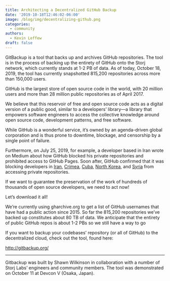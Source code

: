```yaml
---
title: Architecting a Decentralized GitHub Backup
date: '2019-10-18T12:46:02-06:00'
image: /blog/img/decentralizing-github.png
categories:
  - community
authors:
  - Kevin Leffew
draft: false
---
```

GitBackup is a tool that backs up and archives GitHub repositories. The tool is in the process of backing up the entirety of GitHub onto the Storj network, which currently stands at 1-2 PB of data. As of today, October 18, 2019, the tool has currently snapshotted 815,200 repositories across more than 150,000 users.

GitHub is the largest store of open source code in the world, with 20 million users and more than 28 million public repositories as of April 2017.  

We believe that this reservoir of free and open source code acts as a digital version of a public good, similar to a developers’ library—a library that empowers software engineers to access the collective knowledge around open source code, development patterns, and free software.

While GitHub is a wonderful service, it’s owned by an agenda-driven global corporation and is thus prone to downtime, blockage, and censorship by a single point of failure. 

Furthermore, on July 25, 2019, for example, a developer based in Iran wrote on Medium about how GitHub blocked his private repositories and prohibited access to GitHub Pages. Soon after, GitHub confirmed that it was blocking developers in [Iran](https://en.wikipedia.org/wiki/Iran), [Crimea](https://en.wikipedia.org/wiki/Crimea), [Cuba](https://en.wikipedia.org/wiki/Cuba), [North Korea](https://en.wikipedia.org/wiki/North_Korea), and [Syria](https://en.wikipedia.org/wiki/Syria) from accessing private repositories. 

If we want to guarantee the preservation of the work of hundreds of thousands of open source developers, we need to act now! 

Let’s download it all!

We’re currently using gharchive.org to get a list of GitHub usernames that have had a public action since 2015. So far the 815,200 repositories we’ve backed up constitutes about 80 TB of data. We anticipate that the entirety of public GitHub repos is about 1-2 PBs so we still have a way to go

If you want to backup your codebases’ repository (or all of GitHub) to the decentralized cloud, check out the tool, found here:

<http://gitbackup.org/>

- - -

Gitbackup was built by Shawn Wilkinson in collaboration with a number of Storj Labs’ engineers and community members. The tool was demonstrated on October 11 at Devcon V (Osaka, Japan).
